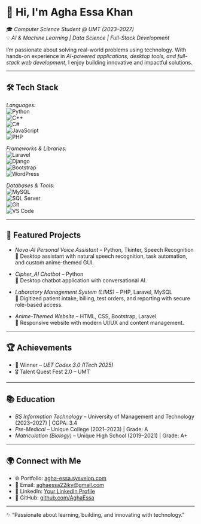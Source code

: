# 👋 Hi, I'm Agha Essa Khan

🎓 *Computer Science Student @ UMT (2023–2027)*  
💡 *AI & Machine Learning | Data Science | Full-Stack Development*

I’m passionate about solving real-world problems using technology. With hands-on experience in *AI-powered applications, desktop tools, and full-stack web development*, I enjoy building innovative and impactful solutions.  

---

## 🛠 Tech Stack

*Languages:*  
![Python](https://img.shields.io/badge/Python-3776AB?style=for-the-badge&logo=python&logoColor=white)  
![C++](https://img.shields.io/badge/C++-00599C?style=for-the-badge&logo=cplusplus&logoColor=white)  
![C#](https://img.shields.io/badge/C%23-239120?style=for-the-badge&logo=c-sharp&logoColor=white)  
![JavaScript](https://img.shields.io/badge/JavaScript-F7DF1E?style=for-the-badge&logo=javascript&logoColor=black)  
![PHP](https://img.shields.io/badge/PHP-777BB4?style=for-the-badge&logo=php&logoColor=white)  

*Frameworks & Libraries:*  
![Laravel](https://img.shields.io/badge/Laravel-FF2D20?style=for-the-badge&logo=laravel&logoColor=white)  
![Django](https://img.shields.io/badge/Django-092E20?style=for-the-badge&logo=django&logoColor=white)  
![Bootstrap](https://img.shields.io/badge/Bootstrap-7952B3?style=for-the-badge&logo=bootstrap&logoColor=white)  
![WordPress](https://img.shields.io/badge/WordPress-21759B?style=for-the-badge&logo=wordpress&logoColor=white)  

*Databases & Tools:*  
![MySQL](https://img.shields.io/badge/MySQL-4479A1?style=for-the-badge&logo=mysql&logoColor=white)  
![SQL Server](https://img.shields.io/badge/SQL%20Server-CC2927?style=for-the-badge&logo=microsoft-sql-server&logoColor=white)  
![Git](https://img.shields.io/badge/Git-F05032?style=for-the-badge&logo=git&logoColor=white)  
![VS Code](https://img.shields.io/badge/VS%20Code-0078d7?style=for-the-badge&logo=visual-studio-code&logoColor=white)  

---

## 🚀 Featured Projects

- *Nova-AI Personal Voice Assistant* – Python, Tkinter, Speech Recognition  
  💬 Desktop assistant with natural speech recognition, task automation, and custom anime-themed GUI.  

- *Cipher_AI Chatbot* – Python  
  🤖 Desktop chatbot application with conversational AI.  

- *Laboratory Management System (LIMS)* – PHP, Laravel, MySQL  
  🧪 Digitized patient intake, billing, test orders, and reporting with secure role-based access.  

- *Anime-Themed Website* – HTML, CSS, Bootstrap, Laravel  
  🎨 Responsive website with modern UI/UX and content management.  

---

## 🏆 Achievements

- 🥇 Winner – *UET Codex 3.0 (ITech 2025)*  
- 🎖 Talent Quest Fest 2.0 – UMT  

---

## 📚 Education

- *BS Information Technology* – University of Management and Technology (2023–2027) | CGPA: 3.4  
- *Pre-Medical* – Unique College (2021–2023) | Grade: A  
- *Matriculation (Biology)* – Unique High School (2019–2021) | Grade: A+  

---

## 🌍 Connect with Me

- 🌐 Portfolio: [agha-essa.sysvelop.com](https://agha-essa.sysvelop.com/)  
- 📧 Email: [aghaessa22jky@gmail.com](mailto:aghaessa22jky@gmail.com)  
- 💼 LinkedIn: [Your LinkedIn Profile](#)  
- 🐙 GitHub: [github.com/AghaEssa](https://github.com/AghaEssa)  

---

✨ “Passionate about learning, building, and innovating with technology.”
